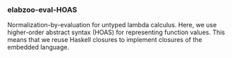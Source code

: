
### elabzoo-eval-HOAS

Normalization-by-evaluation for untyped lambda calculus. Here, we use
higher-order abstract syntax (HOAS) for representing function values. This means
that we reuse Haskell closures to implement closures of the embedded language.
